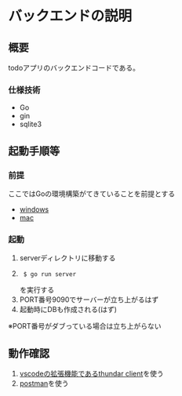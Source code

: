 # バックエンドの説明
## 概要
todoアプリのバックエンドコードである。
### 仕様技術
- Go
- gin
- sqlite3

## 起動手順等
### 前提
ここではGoの環境構築がてきていることを前提とする
- [windows](https://qiita.com/suke_masa/items/0c45c92934b9a2807ddb)
- [mac](https://zenn.dev/y16ra/articles/251c3770365689)

### 起動
1. serverディレクトリに移動する
1. ```
    $ go run server
    ``` 
    を実行する
1. PORT番号9090でサーバーが立ち上がるはず
1. 起動時にDBも作成される(はず)

※PORT番号がダブっている場合は立ち上がらない

## 動作確認
1. [vscodeの拡張機能であるthundar client](https://qiita.com/youtoy/items/66dda361e369daa8cecb)を使う
2. [postman](https://www.postman.com/)を使う